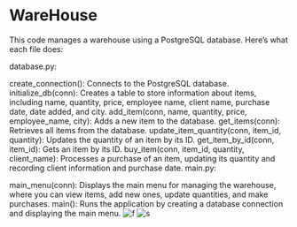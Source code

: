# WareHouse

This code manages a warehouse using a PostgreSQL database. Here’s what each file does:

database.py:

create_connection(): Connects to the PostgreSQL database.
initialize_db(conn): Creates a table to store information about items, including name, quantity, price, employee name, client name, purchase date, date added, and city.
add_item(conn, name, quantity, price, employee_name, city): Adds a new item to the database.
get_items(conn): Retrieves all items from the database.
update_item_quantity(conn, item_id, quantity): Updates the quantity of an item by its ID.
get_item_by_id(conn, item_id): Gets an item by its ID.
buy_item(conn, item_id, quantity, client_name): Processes a purchase of an item, updating its quantity and recording client information and purchase date.
main.py:

main_menu(conn): Displays the main menu for managing the warehouse, where you can view items, add new ones, update quantities, and make purchases.
main(): Runs the application by creating a database connection and displaying the main menu.
![f](https://github.com/BlackWaterPark0011010111/WareHouse/blob/master/WareHouse/426.png)
![s](https://github.com/BlackWaterPark0011010111/WareHouse/blob/master/WareHouse/15.png)
